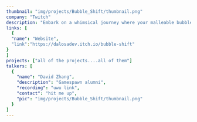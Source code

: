 ```yaml
---
thumbnail: "img/projects/Bubble_Shift/thumbnail.png"
company: "Twitch"
description: "Embark on a whimsical journey where your malleable bubble gum avatar masters the art of transformation, morphing into various forms to navigate a world where the environment itself guides your path. Discover the enchanting mechanics of shape-shifting as you adapt to the ever-changing landscapes, turning each twist and turn into an adventure that tests the limits of your bubble-gummed ingenuity."
links: [
  {
  "name": "Website",
  "link":"https://dalosadev.itch.io/bubble-shift"
}
]
projects: ["all of the projects....all of them"]
talkers: [
  {
    "name": "David Zhang",
    "description": "Gamespawn alumni",
    "recording": "uwu link",
    "contact": "hit me up",
    "pic": "img/projects/Bubble_Shift/thumbnail.png"
  }
]
---
```

